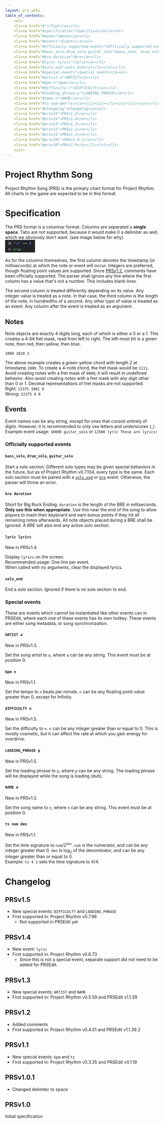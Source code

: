 ```yaml
---
layout: prs_wiki
table_of_contents:
    <ul>
    <li><a href="#">(Top)</a></li>
    <li><a href="#specification">Specification</a><ul>
    <li><a href="#notes">Notes</a></li>
    <li><a href="#events">Events</a><ul>
    <li><a href="#officially-supported-events">Officially supported events</a><ul>
    <li><a href="#bass_solo-drum_solo-guitar_solo">bass_solo, drum_solo, guitar_solo</a></li>
    <li><a href="#bre-duration">bre</a></li>
    <li><a href="#lyric-lyrics">lyric</a></li>
    <li><a href="#solo_end">solo_end</a></li></ul></li>
    <li><a href="#special-events">Special events</a><ul>
    <li><a href="#artist-a">ARTIST</a></li>
    <li><a href="#bpm-n">bpm</a></li>
    <li><a href="#difficulty-n">DIFFICULTY</a></li>
    <li><a href="#loading_phrase-p">LOADING_PHRASE</a></li>
    <li><a href="#name-n">NAME</a></li>
    <li><a href="#ts-num-den">ts</a></li></ul></li></ul></li></ul></li>
    <li><a href="#changelog">Changelog</a><ul>
    <li><a href="#prsv15">PRSv1.5</a></li>
    <li><a href="#prsv14">PRSv1.4</a></li>
    <li><a href="#prsv13">PRSv1.3</a></li>
    <li><a href="#prsv12">PRSv1.2</a></li>
    <li><a href="#prsv11">PRSv1.1</a></li>
    <li><a href="#prsv101">PRSv1.0.1</a></li>
    <li><a href="#prsv10">PRSv1.0</a></li></ul></li>
    </ul>
---
```


# Project Rhythm Song

Project Rhythm Song (PRS) is the primary chart format for Project Rhythm. All charts in the game are expected to be in this format.

# Specification

The PRS format is a columnar format. Columns are separated a **single space**.
Tabs are not supported, because it would make 0 a delimiter as well, which we
obviously don't want. (see image below for why)  
![The tab character equals 0 in JavaScript.](tab-equals-0.png)

As for the columns themselves, the first column denotes the timestamp (in
milliseconds) at which the note or event will occur. Integers are preferred,
though floating point values are supported. Since [PRSv1.2](#prsv12), comments
have been officially supported. The parser shall ignore any line where the
first column has a value that's not a number. This includes blank lines.

The second column is treated differently depending on its value. Any integer
value is treated as a note. In that case, the third column is the length of the
note, in hundredths of a second. Any other type of value is treated as an
event. Any column after the event is treated as an argument.

## Notes

Note objects are exactly 4 digits long, each of which is either a 0 or a 1.
This creates a 4-bit fret mask, read from left to right. The left-most bit is a
green note, then red, then yellow, then blue.

```
1000 1010 2
```

The above example creates a green-yellow chord with length 2 at timestamp
`1000`. To create a 4-note chord, the fret mask would be `1111`. Avoid creating
notes with a fret mask of `0000`; it will result in undefined behavior. Also
avoid creating notes with a fret mask with any digit other than 0 or 1. Decimal
representations of fret masks are not supported.  
Right: `12375 1001 0`  
Wrong: `12375 9 0`

## Events

Event names can be any string, except for ones that consist entirely of digits.
However, it is recommended to only use letters and underscores (\_).  
Example event usage: `10000 guitar_solo` or `12500 lyric These are lyrics!`

### Officially supported events

#### `bass_solo`, `drum_solo`, `guitar_solo`

Start a solo section. Different solo types may be given special behaviors in
the future, but as of Project Rhythm v0.7.104, every type is the same. Each
solo section must be paired with a [`solo_end`](#solo_end) or
[`bre`](#bre-duration) event. Otherwise, the parser will throw an error.

#### `bre duration`

Short for Big Rock Ending. `duration` is the length of the BRE in milliseconds.
**Only use this when appropriate.** Use this near the end of the song to allow
players to mash their keyboard and earn bonus points if they hit all remaining
notes afterwards. All note objects placed during a BRE shall be ignored. A BRE
will also end any active solo section.

#### `lyric lyrics`

New in PRSv1.4

Display `lyrics` on the screen.  
Recommended usage: One line per event.  
When called with no arguments, clear the displayed lyrics.

#### `solo_end`

End a solo section. Ignored if there is no solo section to end.

### Special events

These are events which cannot be instantiated like other events can in PRSEdit,
where each one of these events has its own hotkey. These events are either song
metadata, or song synchronization.

#### `ARTIST a`

New in PRSv1.3.

Set the song artist to `a`, where `a` can be any string. This event must be at
position 0.

#### `bpm n`

New in PRSv1.1.

Set the tempo to `n` beats per minute. `n` can be any floating point value
greater than 0, except for Infinity.

#### `DIFFICULTY n`

New in PRSv1.5.

Set the difficulty to `n`. `n` can be any integer greater than or equal to 0.
This is mostly cosmetic, but it can affect the rate at which you gain energy
for overdrive.

#### `LOADING_PHRASE p`

New in PRSv1.5.

Set the loading phrase to `p`, where `p` can be any string. The loading phrase
will be displayed while the song is loading (duh).

#### `NAME n`

New in PRSv1.3.

Set the song name to `n`, where `n` can be any string. This event must be at
position 0.

#### `ts num den`

New in PRSv1.1.

Set the time signature to `num`/2<sup>`den`</sup>. `num` is the numerator, and
can be any integer greater than 0. `den` is log<sub>2</sub> of the denominator,
and can be any integer greater than or equal to 0.  
Example: `ts 4 2` sets the time signature to 4/4.

# Changelog

## PRSv1.5

- New special events: `DIFFICULTY` and `LOADING_PHRASE`
- First supported in: Project Rhythm v0.7.96
    - Not supported in PRSEdit yet

## PRSv1.4

- New event: `lyric`
- First supported in: Project Rhythm v0.6.73
    - Since this is not a special event, separate support did not need to be
      added for PRSEdit.

## PRSv1.3

- New special events: `ARTIST` and `NAME`
- First supported in: Project Rhythm v0.5.59 and PRSEdit v1.1.39

## PRSv1.2

- Added comments
- First supported in: Project Rhythm v0.4.51 and PRSEdit v1.1.39.2

## PRSv1.1

- New special events: `bpm` and `ts`
- First supported in: Project Rhythm v0.3.35 and PRSEdit v0.1.19

## PRSv1.0.1

- Changed delimiter to space

## PRSv1.0

Initial specification
